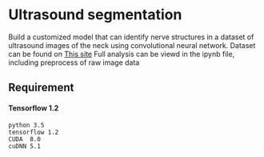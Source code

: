 # Ultrasound segmentation
Build a customized model that can identify nerve structures in a dataset of ultrasound images of the neck using convolutional neural network.
Dataset can be found on [This site](https://www.kaggle.com/c/ultrasound-nerve-segmentation)
Full analysis can be viewd in the ipynb file, including preprocess of raw image data

## Requirement
#### Tensorflow 1.2
```
python 3.5
tensorflow 1.2
CUDA  8.0
cuDNN 5.1
```






